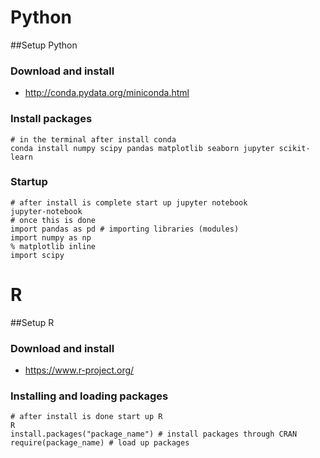 # Python

##Setup Python

### Download and install
 * http://conda.pydata.org/miniconda.html

### Install packages
    # in the terminal after install conda
    conda install numpy scipy pandas matplotlib seaborn jupyter scikit-learn
    
### Startup
    
    # after install is complete start up jupyter notebook
    jupyter-notebook
    # once this is done
    import pandas as pd # importing libraries (modules)
    import numpy as np
    % matplotlib inline
    import scipy


# R

##Setup R

### Download and install
 * https://www.r-project.org/

### Installing and loading packages
    # after install is done start up R
    R
    install.packages("package_name") # install packages through CRAN
    require(package_name) # load up packages
    

    

